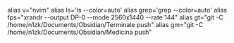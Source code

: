 alias v="nvim"
alias ls='ls --color=auto'
alias grep='grep --color=auto'
alias fps="xrandr --output DP-0 --mode 2560x1440 --rate 144"
alias gt="git -C /home/n1zk/Documents/Obsidian/Terminale push"
alias gm="git -C /home/n1zk/Documents/Obsidian/Medicina push"
